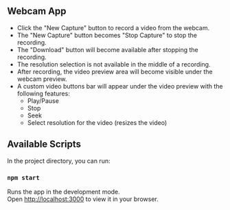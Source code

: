 ## Webcam App

* Click the "New Capture" button to record a video from the webcam.
* The "New Capture" button becomes "Stop Capture" to stop the recording.
* The "Download" button will become available after stopping the recording.
* The resolution selection is not available in the middle of a recording.
* After recording, the video preview area will become visible under the webcam preview.
* A custom video buttons bar will appear under the video preview with the following features:
  * Play/Pause
  * Stop
  * Seek
  * Select resolution for the video (resizes the video)

## Available Scripts

In the project directory, you can run:

### `npm start`

Runs the app in the development mode.\
Open [http://localhost:3000](http://localhost:3000) to view it in your browser.
